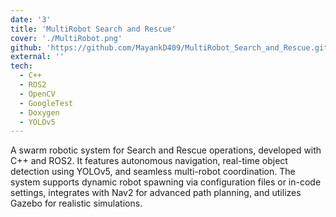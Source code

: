 ```yaml
---
date: '3'
title: 'MultiRobot Search and Rescue'
cover: './MultiRobot.png'
github: 'https://github.com/MayankD409/MultiRobot_Search_and_Rescue.git'
external: ''
tech:
  - C++
  - ROS2
  - OpenCV
  - GoogleTest
  - Doxygen
  - YOLOv5
---
```


A swarm robotic system for Search and Rescue operations, developed with C++ and ROS2. It features autonomous navigation, real-time object detection using YOLOv5, and seamless multi-robot coordination. The system supports dynamic robot spawning via configuration files or in-code settings, integrates with Nav2 for advanced path planning, and utilizes Gazebo for realistic simulations.